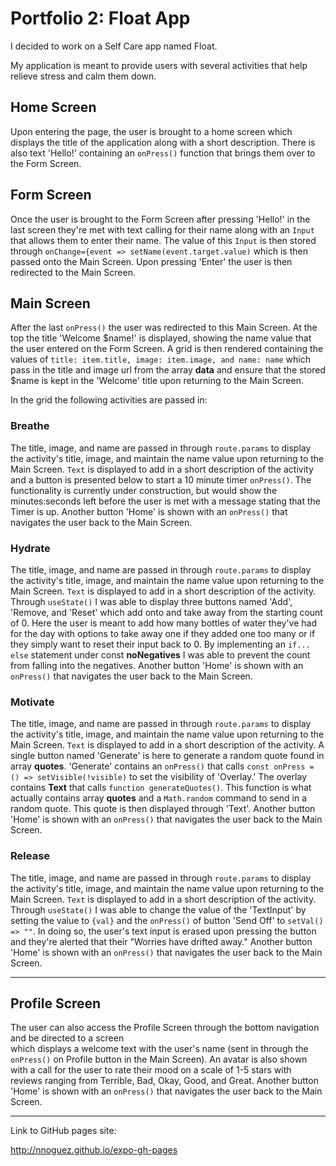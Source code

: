 # Portfolio 2: Float App
I decided to work on a Self Care app named Float.

My application is meant to provide users with several activities that help relieve stress and calm them down.

## Home Screen
Upon entering the page, the user is brought to a home screen which displays the title of the application along with a short description. There is also text 'Hello!' containing an ```onPress()``` function that brings them over to the Form Screen.

## Form Screen 
Once the user is brought to the Form Screen after pressing 'Hello!' in the last screen they're met with text calling for their name along with an ```Input``` that allows them to enter their name. The value of this ```Input``` is then stored through ```onChange={event => setName(event.target.value)``` which is then passed onto the Main Screen. Upon pressing 'Enter' the user is then redirected to the Main Screen.

## Main Screen
After the last ```onPress()``` the user was redirected to this Main Screen. At the top the title 'Welcome $name!' is displayed, showing the name value that the user entered on the Form Screen. A grid is then rendered containing the values of ```title: item.title, image: item.image, and name: name``` which pass in the title and image url from the array **data** and ensure that the stored $name is kept in the 'Welcome' title upon returning to the Main Screen. 

In the grid the following activities are passed in: 

### Breathe
The title, image, and name are passed in through ```route.params``` to display the activity's title, image, and maintain the name value upon returning to the Main Screen. ```Text``` is displayed to add in a short description of the activity and a button is presented below to start a 10 minute timer ```onPress()```. The functionality is currently under construction, but would show the minutes:seconds left before the user is met with a message stating that the Timer is up. Another button 'Home' is shown with an ```onPress()``` that navigates the user back to the Main Screen.

### Hydrate
The title, image, and name are passed in through ```route.params``` to display the activity's title, image, and maintain the name value upon returning to the Main Screen. ```Text``` is displayed to add in a short description of the activity. Through ```useState()``` I was able to display three buttons named 'Add', 'Remove, and 'Reset' which add onto and take away from the starting count of 0. Here the user is meant to add how many bottles of water they've had for the day with options to take away one if they added one too many or if they simply want to reset their input back to 0. By implementing an ```if... else``` statement under const **noNegatives** I was able to prevent the count from falling into the negatives. Another button 'Home' is shown with an ```onPress()``` that navigates the user back to the Main Screen.

### Motivate
The title, image, and name are passed in through ```route.params``` to display the activity's title, image, and maintain the name value upon returning to the Main Screen. ```Text``` is displayed to add in a short description of the activity. A single button named 'Generate' is here to generate a random quote found in array **quotes**. 'Generate' contains an ```onPress()``` that calls ```const onPress = () => setVisible(!visible)``` to set the visibility of 'Overlay.' The overlay contains **Text** that calls ```function generateQuotes()```. This function is what actually contains array **quotes**  and a ```Math.random``` command to send in a random quote. This quote is then displayed through 'Text'. Another button 'Home' is shown with an ```onPress()``` that navigates the user back to the Main Screen.

### Release
The title, image, and name are passed in through ```route.params``` to display the activity's title, image, and maintain the name value upon returning to the Main Screen. ```Text``` is displayed to add in a short description of the activity. Through ```useState()``` I was able to change the value of the 'TextInput' by setting the value to ```{val}``` and the ```onPress()``` of button 'Send Off' to ```setVal() => ""```. In doing so, the user's text input is erased upon pressing the button and they're alerted that their "Worries have drifted away." Another button 'Home' is shown with an ```onPress()``` that navigates the user back to the Main Screen.

---
## Profile Screen
The user can also access the Profile Screen through the bottom navigation and be directed to a screen  
which displays a welcome text with the user's name (sent in through the ```onPress()``` on Profile button in the Main Screen). An avatar is also shown with a call for the user to rate their mood on a scale of 1-5 stars with reviews ranging from Terrible, Bad, Okay, Good, and Great. Another button 'Home' is shown with an ```onPress()``` that navigates the user back to the Main Screen.

---
Link to GitHub pages site:

http://nnoguez.github.io/expo-gh-pages
